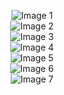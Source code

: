 <p align="center">
  <img src="https://github.com/3legantrazvan/3legant/assets/158077666/c9a59d3a-6298-4072-a031-71abe309850d" alt="Image 1" style="wdith:100%"><br>
  <img src="https://github.com/3legantrazvan/3legant/assets/158077666/36b038b4-cb95-48bd-b70a-a9382e8bd2c0" alt="Image 2" style="wdith:100%"><br>
  <img src="https://github.com/3legantrazvan/3legant/assets/158077666/67da164e-972c-4151-8342-a2e0256d2caa" alt="Image 3" style="wdith:100%"><br>
  <img src="https://github.com/3legantrazvan/3legant/assets/158077666/988fdf1f-1e8e-4a92-a175-bc7ac968050d" alt="Image 4" style="wdith:100%"><br>
  <img src="https://github.com/3legantrazvan/3legant/assets/158077666/84c2e146-76f8-4016-a76a-c050db37f656" alt="Image 5" style="wdith:100%"><br>
  <img src="https://github.com/3legantrazvan/3legant/assets/158077666/0b56efc6-7ee4-4a13-b695-8ccd370811b4" alt="Image 6" style="wdith:100%"><br>
  <img src="https://github.com/3legantrazvan/3legant/assets/158077666/bf277fb4-4a0e-491a-9faf-fa80fce94365" alt="Image 7" style="wdith:100%"><br>
</p>
